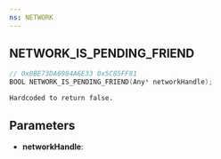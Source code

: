 ```yaml
---
ns: NETWORK
---
```

## NETWORK_IS_PENDING_FRIEND

```c
// 0x0BE73DA6984A6E33 0x5C85FF81
BOOL NETWORK_IS_PENDING_FRIEND(Any* networkHandle);
```

```
Hardcoded to return false.
```

## Parameters
* **networkHandle**:
